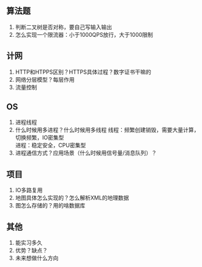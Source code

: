 ## 算法题
 1. 判断二叉树是否对称，要自己写输入输出
 2. 怎么实现一个限流器：小于1000QPS放行，大于1000限制

## 计网
 1. HTTP和HTPPS区别？HTTPS具体过程？数字证书干嘛的
 2. 网络分层模型？每层作用
 3. 流量控制

## OS
 1. 进程线程
 2. 什么时候用多进程？什么时候用多线程
   线程：频繁创建销毁，需要大量计算，切换频繁，IO密集型  
   进程：稳定安全，CPU密集型
 4. 进程通信方式？应用场景（什么时候用信号量/消息队列）？

## 项目
 1. IO多路复用
 2. 地图具体怎么实现的？怎么解析XML的地理数据
 3. 图怎么存储的？用的啥数据库

## 其他
 1. 能实习多久
 2. 优势？缺点？
 3. 未来想做什么方向
